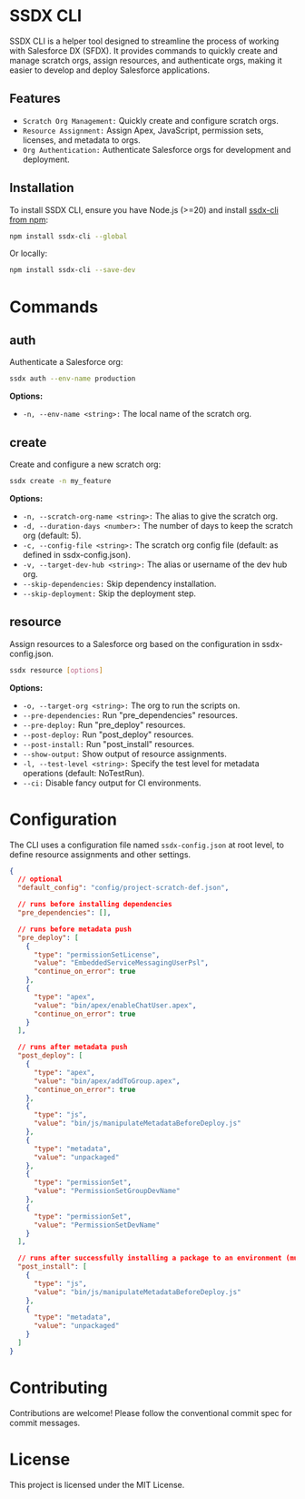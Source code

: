 # SSDX CLI

SSDX CLI is a helper tool designed to streamline the process of working with Salesforce DX (SFDX). It provides commands to quickly create and manage scratch orgs, assign resources, and authenticate orgs, making it easier to develop and deploy Salesforce applications.

## Features

- `Scratch Org Management:` Quickly create and configure scratch orgs.
- `Resource Assignment:` Assign Apex, JavaScript, permission sets, licenses, and metadata to orgs.
- `Org Authentication:` Authenticate Salesforce orgs for development and deployment.

## Installation

To install SSDX CLI, ensure you have Node.js (>=20) and install [ssdx-cli from npm](https://www.npmjs.com/package/ssdx-cli):

```bash
npm install ssdx-cli --global
```

Or locally:

```bash
npm install ssdx-cli --save-dev
```

# Commands

## auth

Authenticate a Salesforce org:

```bash
ssdx auth --env-name production
```

**Options:**

- `-n, --env-name <string>:` The local name of the scratch org.

## create

Create and configure a new scratch org:

```bash
ssdx create -n my_feature
```

**Options:**

- `-n, --scratch-org-name <string>:` The alias to give the scratch org.
- `-d, --duration-days <number>:` The number of days to keep the scratch org (default: 5).
- `-c, --config-file <string>:` The scratch org config file (default: as defined in ssdx-config.json).
- `-v, --target-dev-hub <string>:` The alias or username of the dev hub org.
- `--skip-dependencies:` Skip dependency installation.
- `--skip-deployment:` Skip the deployment step.

## resource

Assign resources to a Salesforce org based on the configuration in ssdx-config.json.

```bash
ssdx resource [options]
```

**Options:**

- `-o, --target-org <string>:` The org to run the scripts on.
- `--pre-dependencies:` Run "pre_dependencies" resources.
- `--pre-deploy:` Run "pre_deploy" resources.
- `--post-deploy:` Run "post_deploy" resources.
- `--post-install:` Run "post_install" resources.
- `--show-output:` Show output of resource assignments.
- `-l, --test-level <string>:` Specify the test level for metadata operations (default: NoTestRun).
- `--ci:` Disable fancy output for CI environments.

# Configuration

The CLI uses a configuration file named `ssdx-config.json` at root level, to define resource assignments and other settings.

```json
{
  // optional
  "default_config": "config/project-scratch-def.json",

  // runs before installing dependencies
  "pre_dependencies": [],

  // runs before metadata push
  "pre_deploy": [
    {
      "type": "permissionSetLicense",
      "value": "EmbeddedServiceMessagingUserPsl",
      "continue_on_error": true
    },
    {
      "type": "apex",
      "value": "bin/apex/enableChatUser.apex",
      "continue_on_error": true
    }
  ],

  // runs after metadata push
  "post_deploy": [
    {
      "type": "apex",
      "value": "bin/apex/addToGroup.apex",
      "continue_on_error": true
    },
    {
      "type": "js",
      "value": "bin/js/manipulateMetadataBeforeDeploy.js"
    },
    {
      "type": "metadata",
      "value": "unpackaged"
    },
    {
      "type": "permissionSet",
      "value": "PermissionSetGroupDevName"
    },
    {
      "type": "permissionSet",
      "value": "PermissionSetDevName"
    }
  ],

  // runs after successfully installing a package to an environment (must be called specifically using the resource command)
  "post_install": [
    {
      "type": "js",
      "value": "bin/js/manipulateMetadataBeforeDeploy.js"
    },
    {
      "type": "metadata",
      "value": "unpackaged"
    }
  ]
}
```

# Contributing

Contributions are welcome! Please follow the conventional commit spec for commit messages.

# License

This project is licensed under the MIT License.
